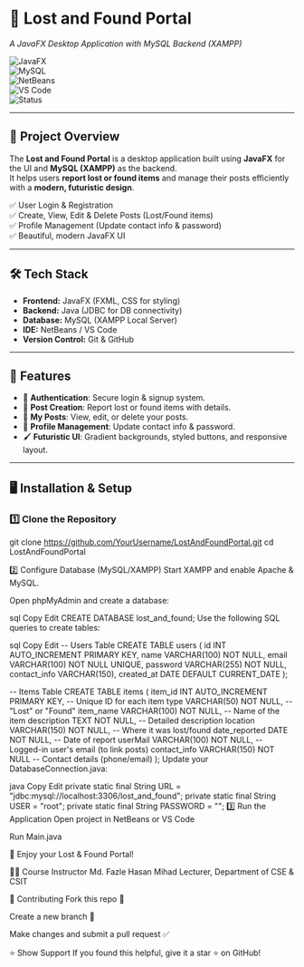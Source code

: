 # 🎯 Lost and Found Portal  
_A JavaFX Desktop Application with MySQL Backend (XAMPP)_  

![JavaFX](https://img.shields.io/badge/JavaFX-UI-blue?style=for-the-badge&logo=java)  
![MySQL](https://img.shields.io/badge/MySQL-Database-orange?style=for-the-badge&logo=mysql)  
![NetBeans](https://img.shields.io/badge/NetBeans-IDE-blue?style=for-the-badge&logo=apachenetbeanside)  
![VS Code](https://img.shields.io/badge/VSCode-Editor-blue?style=for-the-badge&logo=visualstudiocode)  
![Status](https://img.shields.io/badge/Status-Active-brightgreen?style=for-the-badge)  

---

## 📌 Project Overview  
The **Lost and Found Portal** is a desktop application built using **JavaFX** for the UI and **MySQL (XAMPP)** as the backend.  
It helps users **report lost or found items** and manage their posts efficiently with a **modern, futuristic design**.  

✅ User Login & Registration  
✅ Create, View, Edit & Delete Posts (Lost/Found items)  
✅ Profile Management (Update contact info & password)  
✅ Beautiful, modern JavaFX UI  

---

## 🛠️ Tech Stack  
- **Frontend:** JavaFX (FXML, CSS for styling)  
- **Backend:** Java (JDBC for DB connectivity)  
- **Database:** MySQL (XAMPP Local Server)  
- **IDE:** NetBeans / VS Code  
- **Version Control:** Git & GitHub  

---

## 🎨 Features  
- 🔐 **Authentication**: Secure login & signup system.  
- 📝 **Post Creation**: Report lost or found items with details.  
- 📂 **My Posts**: View, edit, or delete your posts.  
- 👤 **Profile Management**: Update contact info & password.  
- 🖌 **Futuristic UI**: Gradient backgrounds, styled buttons, and responsive layout.  

---

## 🖥️ Installation & Setup  

### 1️⃣ Clone the Repository  
git clone https://github.com/YourUsername/LostAndFoundPortal.git
cd LostAndFoundPortal

2️⃣ Configure Database (MySQL/XAMPP)
Start XAMPP and enable Apache & MySQL.

Open phpMyAdmin and create a database:

sql
Copy
Edit
CREATE DATABASE lost_and_found;
Use the following SQL queries to create tables:

sql
Copy
Edit
-- Users Table
CREATE TABLE users (
    id INT AUTO_INCREMENT PRIMARY KEY,
    name VARCHAR(100) NOT NULL,
    email VARCHAR(100) NOT NULL UNIQUE,
    password VARCHAR(255) NOT NULL,
    contact_info VARCHAR(150),
    created_at DATE DEFAULT CURRENT_DATE
);

-- Items Table
CREATE TABLE items (
    item_id INT AUTO_INCREMENT PRIMARY KEY,   -- Unique ID for each item
    type VARCHAR(50) NOT NULL,                -- "Lost" or "Found"
    item_name VARCHAR(100) NOT NULL,          -- Name of the item
    description TEXT NOT NULL,                -- Detailed description
    location VARCHAR(150) NOT NULL,           -- Where it was lost/found
    date_reported DATE NOT NULL,              -- Date of report
    userMail VARCHAR(100) NOT NULL,           -- Logged-in user's email (to link posts)
    contact_info VARCHAR(150) NOT NULL        -- Contact details (phone/email)
);
Update your DatabaseConnection.java:

java
Copy
Edit
private static final String URL = "jdbc:mysql://localhost:3306/lost_and_found";
private static final String USER = "root";
private static final String PASSWORD = "";
3️⃣ Run the Application
Open project in NetBeans or VS Code

Run Main.java

🎉 Enjoy your Lost & Found Portal!

👨‍🏫 Course Instructor
Md. Fazle Hasan Mihad
Lecturer, Department of CSE & CSIT

🤝 Contributing
Fork this repo 🍴

Create a new branch 🌱

Make changes and submit a pull request ✅

⭐ Show Support
If you found this helpful, give it a star ⭐ on GitHub!
